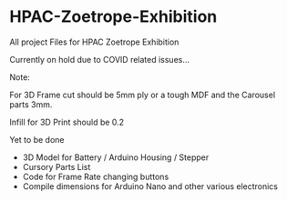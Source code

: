 # HPAC-Zoetrope-Exhibition
All project Files for HPAC Zoetrope Exhibition

Currently on hold due to COVID related issues...

Note:

For 3D Frame cut should be 5mm ply or a tough MDF and the Carousel parts 3mm.

Infill for 3D Print should be 0.2

Yet to be done

- 3D Model for Battery / Arduino Housing / Stepper 
- Cursory Parts List
- Code for Frame Rate changing buttons
- Compile dimensions for Arduino Nano and other various electronics
